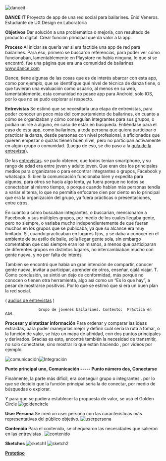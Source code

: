 


![danceit](https://i.imgur.com/fhtvwGy.jpg)


<b>DANCE IT</b>
Proyecto de app de una red social para bailarines.
Enid Veneros. Estudiante de UX Design en Laboratoria

<b>Objetivos</b>
Dar solución a una problemática o mejoría, con resultado de producto digital. Crear   función principal que da valor a la app.

<b> Proceso </b>
Al iniciar se quería ver si era factible una app de red para bailarines. Para eso, primero se buscaron referencias, para poder ver cómo funcionaban, lamentablemente en Playstore no había ninguna, lo que si se encontró, fue una página que era una comunidad de bailarines www.dance.com
       

Dance, tiene algunas de las cosas que es de interés abarcar con esta app, como por ejemplo, que se identifique qué nivel de técnica de danza tiene, o que tuvieran una evaluación como usuario, al menos en su web, lamentablemente, esta comunidad no posee app para Android, solo IOS, por lo que no se pudo explorar al respecto.                                                 
       

**Entrevistas**
Se estimó que se necesitaría una etapa de entrevistas, para poder conocer un poco más del comportamiento de bailarines, en cuanto a cómo se organizaban y cómo  conseguían integrantes para sus grupos, o podían unirse a alguno, en caso de estar en búsqueda. Entiéndase para el caso de esta app, como bailarines, a toda persona que quiera participar o practicar la danza, desde personas con nivel profesional, a aficionados que quieren empezar o quizás tienen buen nivel, pero no  participan activamente en algún grupo o comunidad.  (Luego de eso, se dio paso a la <a href="https://drive.google.com/open?id=1mc0iS_5OkSkNDttIhyq_x-epEgNU0pmX-c8eldn8z40">guía de la entrevista</a>).

De las <a href="https://drive.google.com/open?id=18s_3hnytXKxztzXHbIOpifgdnmv3sjdx1gzLVPoKMks">entrevistas</a>. se pudo obtener, que todos tenían smartphone,  y su rango de edad era entre joven y adulto joven. Que eran dos los principales medios para organizarse o para encontrar integrantes o grupos,  Facebook y whatsapp. Si bien la comunicación funcionaba bien y expedita para algunos, para otros se hacía algo lenta, ya fuera porque no todos se conectaban al mismo tiempo, o porque cuando habían más personas tendía a variar el tema, lo que no permitía enfocarse cien por ciento en lo principal que era la organización del grupo, ya fuera prácticas o presentaciones, entre otros.

En cuanto a cómo buscaban integrantes, o buscarían,  mencionaron a Facebook, y sus múltiples grupos,  por medio de los cuales llegaba gente, pero no siempre, o variaba mucho independientemente de que fueran muchos en los grupos que se publicaba, ya que su alcance era muy limitado. Si, cuando practicaban en lugares fijos, y se daba a conocer en el ambiente de su estilo de baile, solía llegar gente sola, sin embargo comentaban que casi siempre eran los mismos, a menos que participaran de diferentes grupos en  distintos lugares, no intercambiaban mucho con gente nueva, y no por falta de interés  

También se encontró que había un gran intención de  compartir, conocer gente nueva, invitar a participar, aprender de otros, enseñar, ojalá viajar.
     T.    
Como conclusión, se sintió un dejo de conformidad, más porque no conocen o tienen otra herramienta, algo así  como un “Es lo que hay”, a pesar de mostrarse positivos. Por lo que  se estimó que si era un buen plan la red social.

( <a href="https://drive.google.com/open?id=1bW_MIzVM7Nhphn2AjhERhtge9tjIVFWF">audios de entrevistas</a> )

   


    


     
       
                   Grupo de jóvenes bailarines. Contexto:  Práctica en GAM. 

<b>Procesar y sintetizar información</b> 
Para ordenar y comparar las ideas extraídas, para poder manejarlas mejor y definir cuál sería la ruta a tomar, o la función de valor, se hizo un mapa de afinidad,  con dos puntos principales y derivados. Gracias es esto,  encontré también la necesidad de transmitir, no solo conectarse, sino mostrar lo que están haciendo , por videos por ejemplo.



![comunicación](https://i.imgur.com/nEn08ko.jpg)![Integración](https://i.imgur.com/DmABMc2.jpg)


<b> Punto principal uno, Comunicación ----- Punto número dos, Conectarse</b>


Finalmente, la parte más difícil, era conseguir  grupo o integrantes .  por lo que se decidió que la función principal sería la de conectar, por medio de búsquedas o  explorar.


Y para que se pudiera establecer la propuesta de valor, se usó  el Golden Circle
![goldencircle](https://i.imgur.com/c9lWWea.jpg)






<b>User Persona</b>
Se creó un user persona con las características más representativas del público objetivo.
![userpersona](https://i.imgur.com/Vvh6Cgt.jpg)

<b>Contenido</b>
Para el contenido, se chequearon las necesidades que salieron en las entrevistas . 
![contenido](https://i.imgur.com/imozZNf.jpg)

<b>Sketches</b>
![sketch1](https://i.imgur.com/8U3Q1EJ.jpg)
![sketch2](https://i.imgur.com/m2LSII0.jpg)







<a href="https://marvelapp.com/42d00b8/screen/39936474"><b>Prototipo </b></a>
